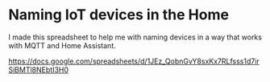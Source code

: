 # Naming IoT devices in the Home

I made this spreadsheet to help me with naming devices in a way that works with MQTT and Home Assistant.

https://docs.google.com/spreadsheets/d/1JEz_QobnGvY8sxKx7RLfsss1d7irSiBMTl8NEbtI3H0